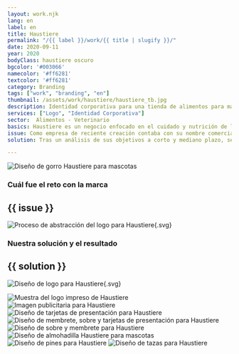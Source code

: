 ```yaml
---
layout: work.njk 
lang: en
label: en
title: Haustiere
permalink: "/{{ label }}/work/{{ title | slugify }}/"
date: 2020-09-11
year: 2020
bodyClass: haustiere oscuro
bgcolor: '#003066'
namecolor: '#ff6281'
textcolor: '#ff6281'
category: Branding
tags: ["work", "branding", "en"]
thumbnail: /assets/work/haustiere/haustiere_tb.jpg
description: Identidad corporativa para una tienda de alimentos para mascotas
services: ["Logo", "Identidad Corporativa"]
sector:  Alimentos - Veterinario
basics: Haustiere es un negocio enfocado en el cuidado y nutrición de las mascotas, especialmente perros y gatos. Se especializa en la venta de productos alimenticios de las marcas mas reconocidas para las mascotas, así como la promoción al cuidado y la salud de los animales.
issue: Como empresa de reciente creación contaba con su nombre comercial "Haustiere", pero carecía de un logo e identidad definidos. Tampoco contaban con una estrategia de marketing para definir las herramientas y los canales para la difusión del negocio y sus productos.
solution: Tras un análisis de sus objetivos a corto y mediano plazo, se opta por una imagen con un enfoque amplio y general sin delimitarlo a un servicio en específico, sino mas bien a un sentimiento. Utilizamos la característica que siempre está presente en todo lo que promueve Haustiere, amor y cariño por los animales. Tomando como referencia lo anterior, se utiliza el corazón como símbolo universal del amor y se crea un juego gráfico que facilita la percepción del rostro de una mascota, sin definir si es un perro o gato. Posteriormente se elige una tipografía legible, suave en sus trazos y adecuada al imagotipo, que proyectara el sentimiento amigable y de bienestar de la marca. Tras la obtención del logo, nos dispusimos a extender su identidad mediante aplicaciones gráficas y artículos promocionales para difundir los valores y el alcance de Haustiere.

---
```


![Diseño de gorro Haustiere para mascotas](/assets/work/haustiere/hasutiere_gorro.jpg)

<div class="column__2">
    <div class="col__left">
        <h3>Cuál fue el reto con la marca</h3>
    </div>
    <div class="col__right">
        <h2>{{ issue }}</h2>
    </div>
</div>

![Proceso de abstracción del logo para Haustiere](/assets/work/haustiere/haustiere_logo_proceso.svg){.svg}

<div class="column__2 work__column__2">
    <div class="col__left">
        <h3>Nuestra solución y el resultado</h3>
    </div>
    <div class="col__right">
        <h2>{{ solution }}</h2>
    </div>
</div>

![Diseño de logo para Haustiere](/assets/work/haustiere/haustiere_logo.svg){.svg}

![Muestra del logo impreso de Haustiere](/assets/work/haustiere/hasutiere_logo_impreso.jpg)
![Imagen publicitaria para Haustiere](/assets/work/haustiere/hasutiere_limpieza.jpg)
![Diseño de tarjetas de presentación para Haustiere](/assets/work/haustiere/hasutiere_tarjetas.jpg)
![Diseño de membrete, sobre y tarjetas de presentación para Haustiere](/assets/work/haustiere/hasutiere_membrete_sobres_tarjetas.jpg)
![Diseño de sobre y membrete para Haustiere](/assets/work/haustiere/hasutiere_membrete_sobra.jpg)
![Diseño de almohadilla Haustiere para mascotas](/assets/work/haustiere/hasutiere_almohadilla.jpg)
![Diseño de pines para Haustiere](/assets/work/haustiere/hasutiere_pines.jpg)
![Diseño de tazas para Haustiere](/assets/work/haustiere/haustiere_taza.jpg)
